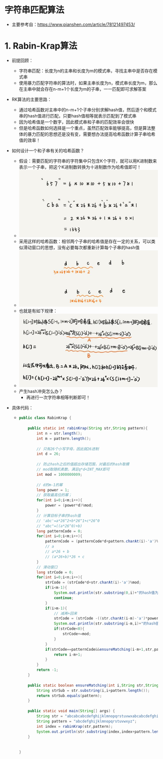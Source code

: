 # 字符串匹配算法

- 主要参考自：https://www.pianshen.com/article/78121497453/

# 1. Rabin-Krap算法

- 前提回顾：

  - 字符串匹配：长度为n的主串和长度为m的模式串，寻找主串中是否存在模式串
  - 使用暴力匹配字符串的算法时，如果主串长度为n，模式串长度为m，那么在主串中就会存在n-m+1个长度为m的子串，一一匹配即可求解答案

- RK算法的主要思路：

  - 通过哈希函数对主串中的n-m+1个子串分别求解hash值，然后逐个和模式串的hash值进行匹配，只要hash值相等就表示匹配到了模式串
  - 因为哈希值是一个数字，因此模式串和子串的匹配效率会很快
  - 但是哈希函数如何选择是一个重点，虽然匹配效率能够提高，但是算法整体的暴力匹配的思想还是没有变，需要想办法提高哈希函数计算子串哈希值的效率！

- 如何设计一个和子串有关的哈希函数？

  - 假设：需要匹配的字符串的字符集中只包含K个字符，就可以用K进制数来表示一个子串，把这个K进制数转换为十进制数作为哈希值即可！
  - ![在这里插入图片描述](14_字符串匹配算法.assets/1981a3965865e561df38fe5f7a1ccca3.png)
  - 采用这样的哈希函数：相邻两个子串的哈希值是存在一定的关系，可以类似滑动窗口的思想，没有必要每次都重新计算每个子串的hash值
  - ![在这里插入图片描述](14_字符串匹配算法.assets/c0beeb2de1cd0bf22b5a08262b280736.png)
  - 也就是有如下规律：
  - ![在这里插入图片描述](14_字符串匹配算法.assets/d086f8f34c02462cda730d8dbf5b17e0.png)
  - 产生hash冲突怎么办？
    - 再进行一次字符串相等判断即可！

- 具体代码：

  - ```java
    public class RabinKrap {
    
        public static int rabinKrap(String str,String pattern){
            int n = str.length();
            int m = pattern.length();
    
            // 只有26个小写字母，因此就26进制
            int d = 26;
    
            // 防止hash之后的值超出存储范围，对最后的hash取模
            // mod取随机素数，满足q*d<INT_MAX即可
            int mod = 1000000009;
    
            // d的m-1的幂
            long power = 1;
            // 获取最高位的幂；
            for(int i=0;i<m;i++){
                power = (power*d)%mod;
            }
            // 计算目标子串的hash值
            // 'abc'=a*26^2+b*26^1+c*26^0
            // "abc"=((a*26^0)+b)
            long patternCode = 0;
            for(int i=0;i<m;i++){
                patternCode = (patternCode*d+pattern.charAt(i)-'a')%mod;
                // a
                // a*26 + b
                // (a*26+b)*26 + c
            }
            // 滑动窗口
            long strCode = 0;
            for(int i=0;i<n;i++){
                strCode = (strCode*d+str.charAt(i)-'a')%mod;
                if(i<m-1){
                    System.out.println(str.substring(0,i)+"的hash值为："+strCode);
                    continue;
                }
                if(i>m-1){
                    // 减再+回来
                    strCode = (strCode -((str.charAt(i-m)-'a')*power)) %mod;
                    System.out.println(str.substring(i-m,i)+"的hash值为："+strCode);
                    if(strCode<0){
                        strCode+=mod;
                    }
                }
                if(strCode==patternCode&&ensureMatching(i-m+1,str,pattern)){
                    return i-m+1;
                }
            }
            return -1;
        }
    
        public static boolean ensureMatching(int i,String str,String pattern){
            String strSub = str.substring(i,i+pattern.length());
            return strSub.equals(pattern);
        }
    
        public static void main(String[] args) {
            String str = "abcabcabcdefghijklmnopqrstuvwxabcabcdefghijklmnopqrstuvwxabcdefghijklmnopqrstuvwxyzyzabcdefghijklmnopqrstuvwxyz";
            String pattern = "abcdefghijklmnopqrstuvwxyz";
            int index = rabinKrap(str,pattern);
            System.out.println(str.substring(index,index+pattern.length()));
        }
    
    
    }
    ```